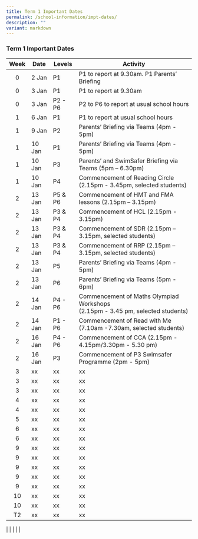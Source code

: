 ```yaml
---
title: Term 1 Important Dates
permalink: /school-information/impt-dates/
description: ""
variant: markdown
---
```

### Term 1 Important Dates

| Week | Date | Levels | Activity |
|:---:| -------- | --- | --- |
| 0 | 2 Jan | P1 | P1 to report at 9.30am. P1 Parents’ Briefing |
| 0 | 3 Jan | P1 | P1 to report at 9.30am |
| 0 | 3 Jan | P2 - P6 | P2 to P6 to report at usual school hours |
| 1 | 6 Jan | P1 | P1 to report at usual school hours |
| 1 | 9 Jan | P2 | Parents’ Briefing via Teams (4pm - 5pm) |
| 1 | 10 Jan | P1 | Parents’ Briefing via Teams (4pm - 5pm) |
| 1 | 10 Jan | P3 | Parents’ and SwimSafer Briefing via Teams (5pm – 6.30pm) |
| 1 | 10 Jan | P4 | Commencement of Reading Circle (2.15pm - 3.45pm, selected students) |
| 2 | 13 Jan | P5 &amp; P6 | Commencement of HMT and FMA lessons (2.15pm – 3.15pm) |
| 2 | 13 Jan | P3 &amp; P4 | Commencement of HCL (2.15pm - 3.15pm) |
| 2 | 13 Jan | P3 &amp; P4 | Commencement of SDR (2.15pm – 3.15pm, selected students) |
| 2 | 13 Jan | P3 &amp; P4 | Commencement of RRP (2.15pm – 3.15pm, selected students) |
| 2 | 13 Jan | P5 | Parents’ Briefing via Teams (4pm - 5pm) |
| 2 | 13 Jan | P6 | Parents’ Briefing via Teams (5pm - 6pm) |
| 2 | 14 Jan | P4 - P6 | Commencement of Maths Olympiad Workshops<br>(2.15pm - 3.45 pm, selected students) |
| 2 | 14 Jan | P1 - P6 | Commencement of Read with Me (7.10am -7.30am, selected students) |
| 2 | 16 Jan | P4 - P6 | Commencement of CCA (2.15pm - 4.15pm/3.30pm - 5.30 pm) |
| 2 | 16 Jan | P3 | Commencement of P3 Swimsafer Programme (2pm - 5pm) |
| 3 | xx | xx | xx |
| 3 | xx | xx | xx |
| 3 | xx | xx | xx |
| 4 | xx | xx | xx |
| 4 | xx | xx | xx |
| 5 | xx | xx | xx |
| 6 | xx | xx | xx |
| 6 | xx | xx | xx |
| 9 | xx | xx | xx |
| 9 | xx | xx | xx |
| 9 | xx | xx | xx |
| 9 | xx | xx | xx |
| 9 | xx | xx | xx |
| 10 | xx | xx | xx |
| 10 | xx | xx | xx |
| T2 | xx | xx | xx |


|  |  |  |  |